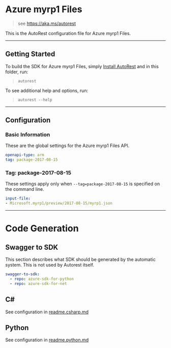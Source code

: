 # Azure myrp1 Files

> see https://aka.ms/autorest

This is the AutoRest configuration file for Azure myrp1 Files.



---
## Getting Started
To build the SDK for Azure myrp1 Files, simply [Install AutoRest](https://aka.ms/autorest/install) and in this folder, run:

> `autorest`

To see additional help and options, run:

> `autorest --help`
---

## Configuration



### Basic Information
These are the global settings for the Azure myrp1 Files API.

``` yaml
openapi-type: arm
tag: package-2017-08-15
```


### Tag: package-2017-08-15

These settings apply only when `--tag=package-2017-08-15` is specified on the command line.

``` yaml $(tag) == 'package-2017-08-15'
input-file:
- Microsoft.myrp1/preview/2017-08-15/myrp1.json
```


---
# Code Generation


## Swagger to SDK

This section describes what SDK should be generated by the automatic system.
This is not used by Autorest itself.

``` yaml $(swagger-to-sdk)
swagger-to-sdk:
  - repo: azure-sdk-for-python
  - repo: azure-sdk-for-net
```


## C#

See configuration in [readme.csharp.md](./readme.csharp.md)

## Python

See configuration in [readme.python.md](./readme.python.md)
